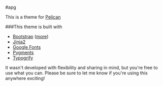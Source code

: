 #apg

This is a theme for [Pelican](http://docs.getpelican.com/en/latest/)

###This theme is built with

* [Bootstrap](http://twitter.github.io/bootstrap/) ([more](https://github.com/twitter/bootstrap/wiki/License))
* [Jinja2](http://jinja.pocoo.org/docs/)
* [Google Fonts](http://www.google.com/fonts/)
* [Pygments](http://pygments.org/)
* [Typogrify](https://github.com/getpelican/pelican-typogrify)

It wasn't developed with flexibility and sharing in mind, but you're free to use what you can. Please be sure to let me know if you're using this anywhere exciting!